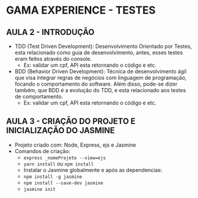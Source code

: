 # GAMA EXPERIENCE - TESTES

## AULA 2 - INTRODUÇÃO 
- TDD (Test Driven Development): Desenvolvimento Orientado por Testes, esta relacionado como guia de desenvolvimento, antes, esses testes eram feitos através do console.
    - Ex: validar um cpf, API esta retornando o código e etc.
- BDD (Behavior Driven Development): Técnica de desenvolvimento ágil que visa integrar regras de negócios com linguagem de programação, focando o comportamento do software. Além disso, pode-se dizer também, que BDD é a evolução do TDD, e esta relacionado aos testes de comportamento.
    - Ex: validar um cpf, API esta retornando o código e etc.

## AULA 3 - CRIAÇÃO DO PROJETO E INICIALIZAÇÃO DO JASMINE
- Projeto criado com: Node, Express, ejs e Jasmine
- Comandos de criação:
    - ` express _nomeProjeto --view=ejs `   
    - ` yarn install ` ou ` npm install `
    - Instalar o Jasmine globalmente e após as dependencias:
    - ` npm install -g jasmine `  
    - ` npm install --save-dev jasmine `
    - ` jasmine init `   
